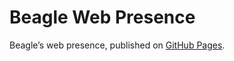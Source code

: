 # Beagle Web Presence

Beagle’s web presence, published on [GitHub Pages](https://m1cm1c.github.io/Beagle/branches/checkstyle).